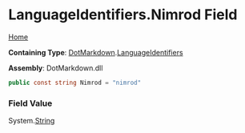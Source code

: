 <a name="_top"></a>

# LanguageIdentifiers\.Nimrod Field

[Home](../../../README.md#_top)

**Containing Type**: [DotMarkdown](../../README.md#_top)\.[LanguageIdentifiers](../README.md#_top)

**Assembly**: DotMarkdown\.dll

```csharp
public const string Nimrod = "nimrod"
```

### Field Value

System\.[String](https://docs.microsoft.com/en-us/dotnet/api/system.string)